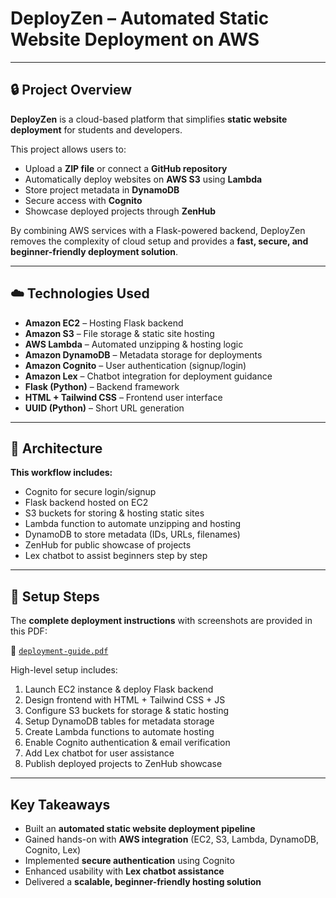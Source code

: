 #  DeployZen – Automated Static Website Deployment on AWS

---

## 🔒 Project Overview

**DeployZen** is a cloud-based platform that simplifies **static website deployment** for students and developers.  

This project allows users to:  
- Upload a **ZIP file** or connect a **GitHub repository**  
- Automatically deploy websites on **AWS S3** using **Lambda**  
- Store project metadata in **DynamoDB**  
- Secure access with **Cognito**  
- Showcase deployed projects through **ZenHub**  

By combining AWS services with a Flask-powered backend, DeployZen removes the complexity of cloud setup and provides a **fast, secure, and beginner-friendly deployment solution**.  

---

## ☁️ Technologies Used

- **Amazon EC2** – Hosting Flask backend  
- **Amazon S3** – File storage & static site hosting  
- **AWS Lambda** – Automated unzipping & hosting logic  
- **Amazon DynamoDB** – Metadata storage for deployments  
- **Amazon Cognito** – User authentication (signup/login)  
- **Amazon Lex** – Chatbot integration for deployment guidance  
- **Flask (Python)** – Backend framework  
- **HTML + Tailwind CSS** – Frontend user interface  
- **UUID (Python)** – Short URL generation  

---

## 📐 Architecture

**This workflow includes:**
- Cognito for secure login/signup  
- Flask backend hosted on EC2  
- S3 buckets for storing & hosting static sites  
- Lambda function to automate unzipping and hosting  
- DynamoDB to store metadata (IDs, URLs, filenames)  
- ZenHub for public showcase of projects  
- Lex chatbot to assist beginners step by step  

---

## 🔧 Setup Steps

The **complete deployment instructions** with screenshots are provided in this PDF:  

📄 [`deployment-guide.pdf`](./Project_Documentation.pdf)

High-level setup includes:  
1. Launch EC2 instance & deploy Flask backend  
2. Design frontend with HTML + Tailwind CSS + JS
3. Configure S3 buckets for storage & static hosting  
4. Setup DynamoDB tables for metadata storage  
5. Create Lambda functions to automate hosting  
6. Enable Cognito authentication & email verification  
7. Add Lex chatbot for user assistance  
8. Publish deployed projects to ZenHub showcase  

---

##  Key Takeaways

- Built an **automated static website deployment pipeline**  
- Gained hands-on with **AWS integration** (EC2, S3, Lambda, DynamoDB, Cognito, Lex)  
- Implemented **secure authentication** using Cognito  
- Enhanced usability with **Lex chatbot assistance**  
- Delivered a **scalable, beginner-friendly hosting solution**  
